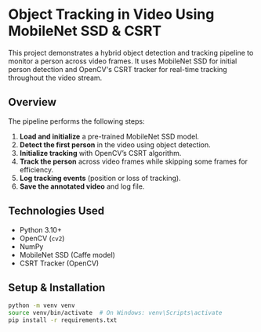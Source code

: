 # Object Tracking in Video Using MobileNet SSD & CSRT

This project demonstrates a hybrid object detection and tracking pipeline to monitor a person across video frames. It uses MobileNet SSD for initial person detection and OpenCV's CSRT tracker for real-time tracking throughout the video stream.

## Overview

The pipeline performs the following steps:

1. **Load and initialize** a pre-trained MobileNet SSD model.
2. **Detect the first person** in the video using object detection.
3. **Initialize tracking** with OpenCV’s CSRT algorithm.
4. **Track the person** across video frames while skipping some frames for efficiency.
5. **Log tracking events** (position or loss of tracking).
6. **Save the annotated video** and log file.

## Technologies Used

- Python 3.10+
- OpenCV (`cv2`)
- NumPy
- MobileNet SSD (Caffe model)
- CSRT Tracker (OpenCV)

## Setup & Installation

```bash
python -m venv venv
source venv/bin/activate  # On Windows: venv\Scripts\activate
pip install -r requirements.txt
```

